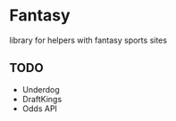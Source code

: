 # Fantasy

library for helpers with fantasy sports sites

## TODO
- Underdog
- DraftKings
- Odds API
